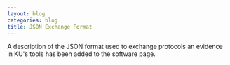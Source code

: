 ```yaml
---
layout: blog
categories: blog
title: JSON Exchange Format
---
```

A description of the JSON format used to exchange protocols an evidence in KU's tools has been added to the software page.

